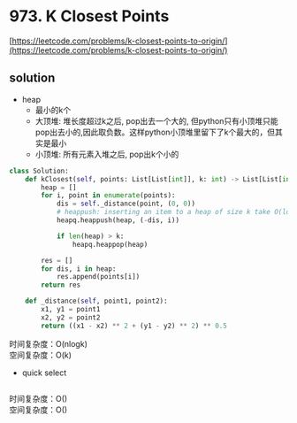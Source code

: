 # 973. K Closest Points
[https://leetcode.com/problems/k-closest-points-to-origin/](https://leetcode.com/problems/k-closest-points-to-origin/)


## solution

- heap
  - 最小的k个
  - 大顶堆: 堆长度超过k之后, pop出去一个大的, 但python只有小顶堆只能pop出去小的,因此取负数。这样python小顶堆里留下了k个最大的，但其实是最小
  - 小顶堆: 所有元素入堆之后, pop出k个小的

```python
class Solution:
    def kClosest(self, points: List[List[int]], k: int) -> List[List[int]]:
        heap = []
        for i, point in enumerate(points):
            dis = self._distance(point, (0, 0))
            # heappush: inserting an item to a heap of size k take O(logK) time
            heapq.heappush(heap, (-dis, i))

            if len(heap) > k:
                heapq.heappop(heap)

        res = []
        for dis, i in heap:
            res.append(points[i])
        return res

    def _distance(self, point1, point2):
        x1, y1 = point1
        x2, y2 = point2
        return ((x1 - x2) ** 2 + (y1 - y2) ** 2) ** 0.5
```
时间复杂度：O(nlogk) <br>
空间复杂度：O(k)


- quick select
```python

```
时间复杂度：O() <br>
空间复杂度：O()
